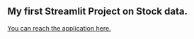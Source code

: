 ## My first Streamlit Project on Stock data.

[You can reach the application here.](https://cyb3rgurlll-stock-data-app-myapp-yrobch.streamlit.app/)
